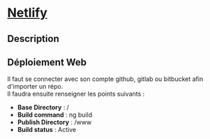 # [Netlify](readme.md)

## Description

## Déploiement Web

Il faut se connecter avec son compte github, gitlab ou bitbucket afin d'importer un répo.  
Il faudra ensuite renseigner les points suivants :  

* __Base Directory__ : /
* __Build command__ : ng build
* __Publish Directory__ : /www
* __Build status__ : Active
